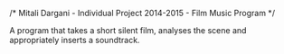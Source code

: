 /* Mitali Dargani - Individual Project 2014-2015 - Film Music Program */

A program that takes a short silent film, analyses the scene and appropriately inserts a soundtrack.



